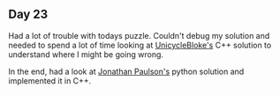 ## Day 23

Had a lot of trouble with todays puzzle. Couldn't debug my solution and needed to spend a lot of time looking at [UnicycleBloke's](https://github.com/UnicycleBloke/aoc2021/blob/master/day23/day23.cpp) C++ solution to understand where I might be going wrong.

In the end, had a look at [Jonathan Paulson's](https://github.com/jonathanpaulson/AdventOfCode/blob/master/2021/23.py) python solution and implemented it in C++. 